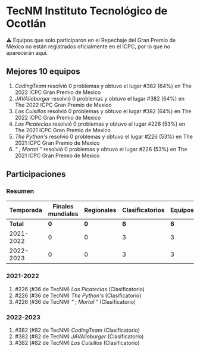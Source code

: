 # TecNM Instituto Tecnológico de Ocotlán

:warning: Equipos que solo participaron en el Repechaje del Gran Premio de México no están registrados oficialmente en el ICPC, por lo que no aparecerán aquí.

## Mejores 10 equipos

1. _CodingTeam_ resolvió 0 problemas y obtuvo el lugar #382 (64%) en The 2022 ICPC Gran Premio de Mexico
1. _JAVAlioburger_ resolvió 0 problemas y obtuvo el lugar #382 (64%) en The 2022 ICPC Gran Premio de Mexico
1. _Los Cuisillos_ resolvió 0 problemas y obtuvo el lugar #382 (64%) en The 2022 ICPC Gran Premio de Mexico
1. _Los Picateclas_ resolvió 0 problemas y obtuvo el lugar #226 (53%) en The 2021 ICPC Gran Premio de Mexico
1. _The Python's_ resolvió 0 problemas y obtuvo el lugar #226 (53%) en The 2021 ICPC Gran Premio de Mexico
1. _“ ; Mortal ”_ resolvió 0 problemas y obtuvo el lugar #226 (53%) en The 2021 ICPC Gran Premio de Mexico

## Participaciones

### Resumen

| Temporada | Finales mundiales | Regionales | Clasificatorios | Equipos |
| --- | --- | --- | --- | --- |
| **Total** | **0** | **0** | **6** | **6** |
| 2021-2022 | 0 | 0 | 3 | 3 |
| 2022-2023 | 0 | 0 | 3 | 3 |

### 2021-2022

1. #226 (#36 de TecNM) _Los Picateclas_ (Clasificatorio)
1. #226 (#36 de TecNM) _The Python's_ (Clasificatorio)
1. #226 (#36 de TecNM) _“ ; Mortal ”_ (Clasificatorio)

### 2022-2023

1. #382 (#82 de TecNM) _CodingTeam_ (Clasificatorio)
1. #382 (#82 de TecNM) _JAVAlioburger_ (Clasificatorio)
1. #382 (#82 de TecNM) _Los Cuisillos_ (Clasificatorio)



